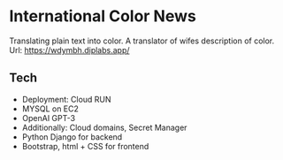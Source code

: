 # International Color News
Translating plain text into color. A translator of wifes description of color.
Url: https://wdymbh.diplabs.app/

## Tech
- Deployment: Cloud RUN
- MYSQL on EC2
- OpenAI GPT-3
- Additionally: Cloud domains, Secret Manager
- Python Django for backend
- Bootstrap, html + CSS for frontend
